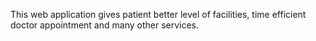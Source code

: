 This web application gives patient better level of facilities, time efficient doctor appointment and many other services.
